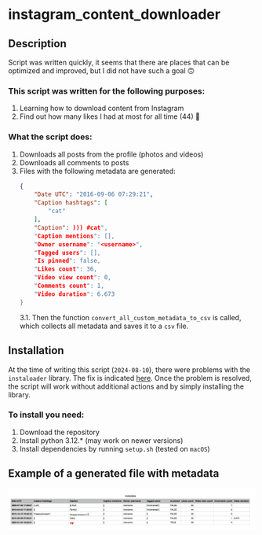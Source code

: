 # instagram_content_downloader

## Description

Script was written quickly, it seems that there are places that can be optimized and improved, but I did not have such a
goal 🙃

### This script was written for the following purposes:

1. Learning how to download content from Instagram
2. Find out how many likes I had at most for all time (44) 🤣

### What the script does:

1. Downloads all posts from the profile (photos and videos)
2. Downloads all comments to posts
3. Files with the following metadata are generated:
   ``` json
   {
       "Date UTC": "2016-09-06 07:29:21",
       "Caption hashtags": [
           "cat"
       ],
       "Caption": ))) #cat",
       "Caption mentions": [],
       "Owner username": "<username>",
       "Tagged users": [],
       "Is pinned": false,
       "Likes count": 36,
       "Video view count": 0,
       "Comments count": 1,
       "Video duration": 6.673
   }
   ```
   3.1. Then the function `convert_all_custom_metadata_to_csv` is called, which collects all metadata and saves it to
   a `csv` file.

## Installation

At the time of writing this script (`2024-08-10`), there were problems with the `instaloader` library.
The fix is indicated [here](https://github.com/instaloader/instaloader/issues/2319#issuecomment-2267614752).
Once the problem is resolved, the script will work without additional actions and by simply installing the library.

### To install you need:

1. Download the repository
2. Install python 3.12.* (may work on newer versions)
3. Install dependencies by running `setup.sh` (tested on `macOS`)

## Example of a generated file with metadata

![img.png](img.png)

